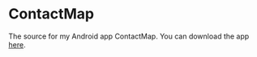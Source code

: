 # ContactMap

The source for my Android app ContactMap. You can download the app [here](https://play.google.com/store/apps/details?id=com.reachomk.contactmap&hl=en_US&gl=US). 
